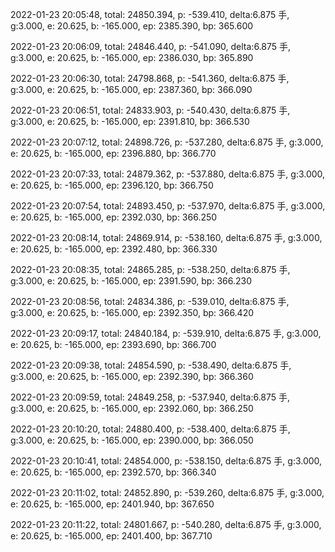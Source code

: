 2022-01-23 20:05:48, total: 24850.394, p: -539.410, delta:6.875 手, g:3.000, e: 20.625, b: -165.000, ep: 2385.390, bp: 365.600

2022-01-23 20:06:09, total: 24846.440, p: -541.090, delta:6.875 手, g:3.000, e: 20.625, b: -165.000, ep: 2386.030, bp: 365.890

2022-01-23 20:06:30, total: 24798.868, p: -541.360, delta:6.875 手, g:3.000, e: 20.625, b: -165.000, ep: 2387.360, bp: 366.090

2022-01-23 20:06:51, total: 24833.903, p: -540.430, delta:6.875 手, g:3.000, e: 20.625, b: -165.000, ep: 2391.810, bp: 366.530

2022-01-23 20:07:12, total: 24898.726, p: -537.280, delta:6.875 手, g:3.000, e: 20.625, b: -165.000, ep: 2396.880, bp: 366.770

2022-01-23 20:07:33, total: 24879.362, p: -537.880, delta:6.875 手, g:3.000, e: 20.625, b: -165.000, ep: 2396.120, bp: 366.750

2022-01-23 20:07:54, total: 24893.450, p: -537.970, delta:6.875 手, g:3.000, e: 20.625, b: -165.000, ep: 2392.030, bp: 366.250

2022-01-23 20:08:14, total: 24869.914, p: -538.160, delta:6.875 手, g:3.000, e: 20.625, b: -165.000, ep: 2392.480, bp: 366.330

2022-01-23 20:08:35, total: 24865.285, p: -538.250, delta:6.875 手, g:3.000, e: 20.625, b: -165.000, ep: 2391.590, bp: 366.230

2022-01-23 20:08:56, total: 24834.386, p: -539.010, delta:6.875 手, g:3.000, e: 20.625, b: -165.000, ep: 2392.350, bp: 366.420

2022-01-23 20:09:17, total: 24840.184, p: -539.910, delta:6.875 手, g:3.000, e: 20.625, b: -165.000, ep: 2393.690, bp: 366.700

2022-01-23 20:09:38, total: 24854.590, p: -538.490, delta:6.875 手, g:3.000, e: 20.625, b: -165.000, ep: 2392.390, bp: 366.360

2022-01-23 20:09:59, total: 24849.258, p: -537.940, delta:6.875 手, g:3.000, e: 20.625, b: -165.000, ep: 2392.060, bp: 366.250

2022-01-23 20:10:20, total: 24880.400, p: -538.400, delta:6.875 手, g:3.000, e: 20.625, b: -165.000, ep: 2390.000, bp: 366.050

2022-01-23 20:10:41, total: 24854.000, p: -538.150, delta:6.875 手, g:3.000, e: 20.625, b: -165.000, ep: 2392.570, bp: 366.340

2022-01-23 20:11:02, total: 24852.890, p: -539.260, delta:6.875 手, g:3.000, e: 20.625, b: -165.000, ep: 2401.940, bp: 367.650

2022-01-23 20:11:22, total: 24801.667, p: -540.280, delta:6.875 手, g:3.000, e: 20.625, b: -165.000, ep: 2401.400, bp: 367.710